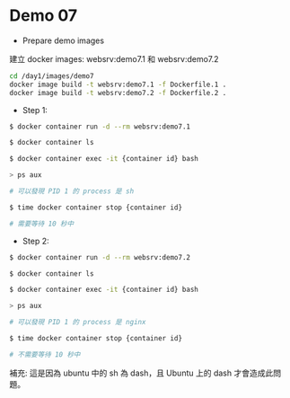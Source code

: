 # Demo 07

- Prepare demo images

建立 docker images: websrv:demo7.1 和 websrv:demo7.2

```bash
cd /day1/images/demo7
docker image build -t websrv:demo7.1 -f Dockerfile.1 .
docker image build -t websrv:demo7.2 -f Dockerfile.2 .
```

- Step 1:

```bash
$ docker container run -d --rm websrv:demo7.1

$ docker container ls

$ docker container exec -it {container id} bash

> ps aux

# 可以發現 PID 1 的 process 是 sh

$ time docker container stop {container id}

# 需要等待 10 秒中
```

- Step 2:

```bash
$ docker container run -d --rm websrv:demo7.2

$ docker container ls

$ docker container exec -it {container id} bash

> ps aux

# 可以發現 PID 1 的 process 是 nginx

$ time docker container stop {container id}

# 不需要等待 10 秒中
```

補充: 這是因為 ubuntu 中的 sh 為 dash，且 Ubuntu 上的 dash 才會造成此問題。
